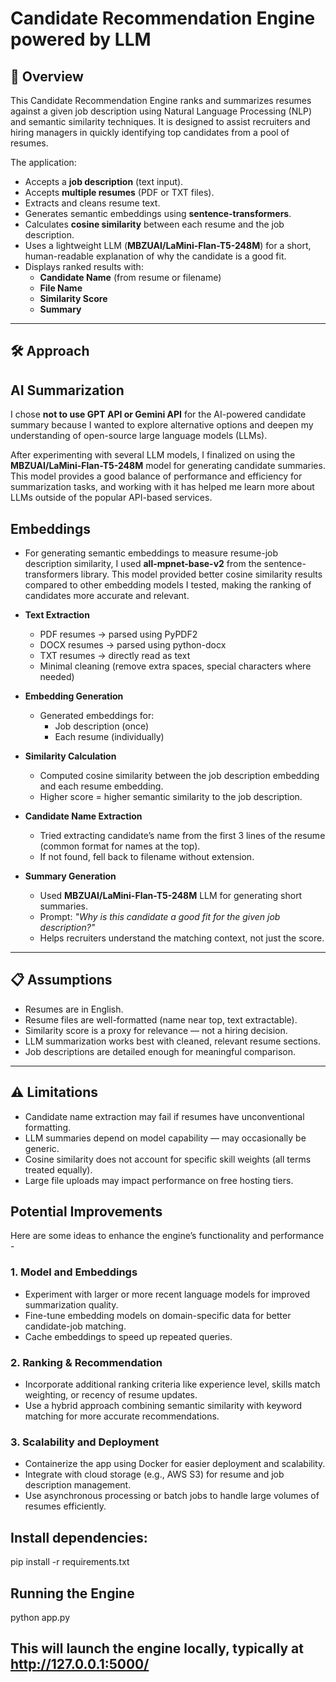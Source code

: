 
# Candidate Recommendation Engine powered by LLM

## 📌 Overview

This Candidate Recommendation Engine ranks and summarizes resumes against a given job description using Natural Language Processing (NLP) and semantic similarity techniques. It is designed to assist recruiters and hiring managers in quickly identifying top candidates from a pool of resumes.

The application:

- Accepts a **job description** (text input).
- Accepts **multiple resumes** (PDF or TXT files).
- Extracts and cleans resume text.
- Generates semantic embeddings using **sentence-transformers**.
- Calculates **cosine similarity** between each resume and the job description.
- Uses a lightweight LLM (**MBZUAI/LaMini-Flan-T5-248M**) for a short, human-readable explanation of why the candidate is a good fit.
- Displays ranked results with:
  - **Candidate Name** (from resume or filename)
  - **File Name**
  - **Similarity Score**
  - **Summary**

---

## 🛠 Approach

##  AI Summarization

I chose **not to use GPT API or Gemini API** for the AI-powered candidate summary because 
I wanted to explore alternative options and deepen my understanding of
open-source large language models (LLMs).

After experimenting with several LLM models, I finalized on using the **MBZUAI/LaMini-Flan-T5-248M** 
model for generating candidate summaries. This model provides a good balance of performance 
and efficiency for summarization tasks, and working with it has helped me learn more about 
LLMs outside of the popular API-based services.

##  Embeddings
- For generating semantic embeddings to measure resume-job description similarity, 
I used **all-mpnet-base-v2** from the sentence-transformers library. This model 
provided better cosine similarity results compared to other embedding models I tested,
making the ranking of candidates more accurate and relevant.


- **Text Extraction**  
  - PDF resumes → parsed using PyPDF2  
  - DOCX resumes → parsed using python-docx  
  - TXT resumes → directly read as text  
  - Minimal cleaning (remove extra spaces, special characters where needed)

- **Embedding Generation**    
  - Generated embeddings for:  
    - Job description (once)  
    - Each resume (individually)

- **Similarity Calculation**  
  - Computed cosine similarity between the job description embedding and each resume embedding.  
  - Higher score = higher semantic similarity to the job description.

- **Candidate Name Extraction**  
  - Tried extracting candidate’s name from the first 3 lines of the resume (common format for names at the top).  
  - If not found, fell back to filename without extension.

- **Summary Generation**  
  - Used **MBZUAI/LaMini-Flan-T5-248M** LLM for generating short summaries.  
  - Prompt: *"Why is this candidate a good fit for the given job description?"*  
  - Helps recruiters understand the matching context, not just the score.

---

## 📋 Assumptions

- Resumes are in English.  
- Resume files are well-formatted (name near top, text extractable).  
- Similarity score is a proxy for relevance — not a hiring decision.  
- LLM summarization works best with cleaned, relevant resume sections.  
- Job descriptions are detailed enough for meaningful comparison.

---

## ⚠ Limitations
  
- Candidate name extraction may fail if resumes have unconventional formatting.  
- LLM summaries depend on model capability — may occasionally be generic.  
- Cosine similarity does not account for specific skill weights (all terms treated equally).  
- Large file uploads may impact performance on free hosting tiers.

## Potential Improvements

Here are some ideas to enhance the engine’s functionality and performance - 

### 1. Model and Embeddings
- Experiment with larger or more recent language models for improved summarization quality.  
- Fine-tune embedding models on domain-specific data for better candidate-job matching.  
- Cache embeddings to speed up repeated queries.

### 2. Ranking & Recommendation
- Incorporate additional ranking criteria like experience level, skills match weighting, or recency of resume updates.  
- Use a hybrid approach combining semantic similarity with keyword matching for more accurate recommendations.

### 3. Scalability and Deployment
- Containerize the app using Docker for easier deployment and scalability.  
- Integrate with cloud storage (e.g., AWS S3) for resume and job description management.  
- Use asynchronous processing or batch jobs to handle large volumes of resumes efficiently.


## Install dependencies:
pip install -r requirements.txt

## Running the Engine
python app.py

This will launch the engine locally, typically at http://127.0.0.1:5000/
---
